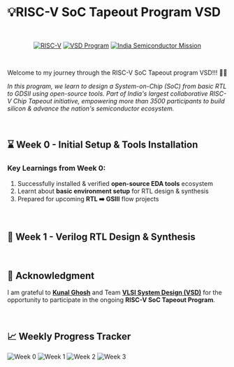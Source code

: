 # 💡RISC-V SoC Tapeout Program VSD 

<br>
<div align="center">

[![RISC-V](https://img.shields.io/badge/RISC--V_SoC-8A2BE2)](https://riscv.org/)
[![VSD Program](https://img.shields.io/badge/VSD_Program-green)](https://www.vlsisystemdesign.com/)
[![India Semiconductor Mission](https://img.shields.io/badge/India_Semiconductor_Mission-blue)](https://ism.gov.in/)

</div>
<br>

Welcome to my journey through the RISC-V SoC Tapeout program VSD!!! 🥰🥰
<br>

*In this program, we learn to design a System-on-Chip (SoC) from basic RTL to GDSII using open-source tools. Part of India's largest collaborative RISC-V Chip Tapeout initiative, empowering more than 3500 participants to build silicon & advance the nation's semiconductor ecosystem.*

<br>

## ⌛ Week 0 - Initial Setup & Tools Installation

### Key Learnings from Week 0:
  1. Successfully installed & verified **open-source EDA tools** ecosystem
  2. Learnt about **basic environment setup** for RTL design & synthesis
  3. Prepared for upcoming **RTL ➡️ GSIII** flow projects
<br>

## 📌 Week 1 - Verilog RTL Design & Synthesis
<br>



## 🙏 Acknowledgment 
I am grateful to [**Kunal Ghosh**](https://github.com/kunalg123) and Team **[VLSI System Design (VSD)](https://vsdiat.vlsisystemdesign.com/)** for the opportunity to participate in the ongoing **RISC-V SoC Tapeout Program**. 

<br>

## 📈 Weekly Progress Tracker

![Week 0](https://img.shields.io/badge/Week%200-Tools%20Setup_and_Installation-success?style=flat-square)
![Week 1](https://img.shields.io/badge/Week%201-Verilog_RTL_Design_&_Synthesis-success?style=flat-square)
![Week 2](https://img.shields.io/badge/Week%202-Coming%20Soon-lightgrey?style=flat-square)
![Week 3](https://img.shields.io/badge/Week%202-Coming%20Soon-lightgrey?style=flat-square)


